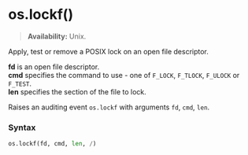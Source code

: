 # os.lockf()

> **Availability:** Unix.

Apply, test or remove a POSIX lock on an open file descriptor.

**fd** is an open file descriptor.  
**cmd** specifies the command to use - one of `F_LOCK`, `F_TLOCK`, `F_ULOCK` or `F_TEST`.  
**len** specifies the section of the file to lock.

Raises an auditing event `os.lockf` with arguments `fd`, `cmd`, `len`.

### Syntax

```python
os.lockf(fd, cmd, len, /)
```